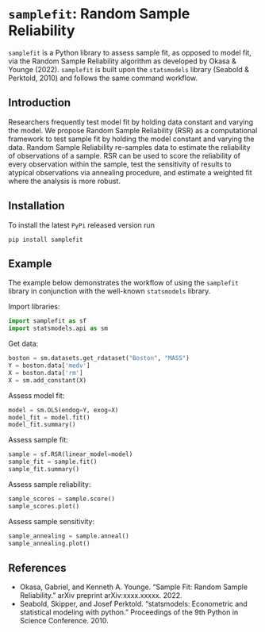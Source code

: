 # `samplefit`: Random Sample Reliability

`samplefit` is a Python library to assess sample fit, as opposed to model fit, via the Random Sample Reliability algorithm as developed by Okasa & Younge (2022). `samplefit` is built upon the `statsmodels` library (Seabold & Perktold, 2010) and follows the same command workflow.

## Introduction

Researchers frequently test model fit by holding data constant and varying the model. We propose Random Sample Reliability (RSR) as a computational framework to test sample fit by holding the model constant and varying the data. Random Sample Reliability re-samples data to estimate the reliability of observations of a sample. RSR can be used to score the reliability of every observation within the sample, test the sensitivity of results to atypical observations via annealing procedure, and estimate a weighted fit where the analysis is more robust.

## Installation

To install the latest `PyPi` released version run

```
pip install samplefit
```

## Example

The example below demonstrates the workflow of using the `samplefit` library in conjunction with the well-known `statsmodels` library.

Import libraries:
```python
import samplefit as sf
import statsmodels.api as sm
```

Get data:
```python
boston = sm.datasets.get_rdataset("Boston", "MASS")
Y = boston.data['medv']
X = boston.data['rm']
X = sm.add_constant(X)
```

Assess model fit:
```python
model = sm.OLS(endog=Y, exog=X)
model_fit = model.fit()
model_fit.summary()
```

Assess sample fit:
```python
sample = sf.RSR(linear_model=model)
sample_fit = sample.fit()
sample_fit.summary()
```

Assess sample reliability:
```python
sample_scores = sample.score()
sample_scores.plot()
```

Assess sample sensitivity:
```python
sample_annealing = sample.anneal()
sample_annealing.plot()
```

## References

- Okasa, Gabriel, and Kenneth A. Younge. “Sample Fit: Random Sample Reliability.” arXiv preprint arXiv:xxxx.xxxxx. 2022.
- Seabold, Skipper, and Josef Perktold. “statsmodels: Econometric and statistical modeling with python.” Proceedings of the 9th Python in Science Conference. 2010.
